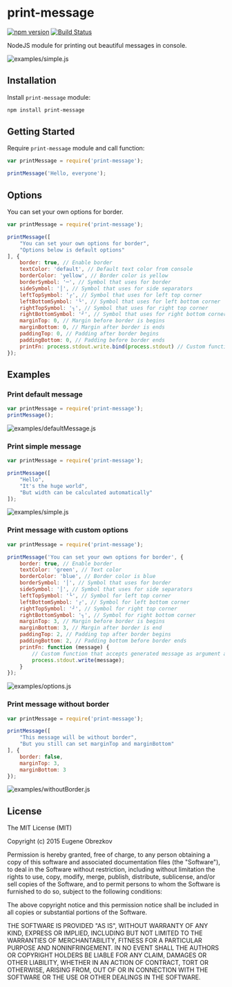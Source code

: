 # print-message

[![npm version](https://badge.fury.io/js/print-message.svg)](http://badge.fury.io/js/print-message) [![Build Status](https://travis-ci.org/ghaiklor/node-print-message.svg?branch=master)](https://travis-ci.org/ghaiklor/node-print-message)

NodeJS module for printing out beautiful messages in console.

![examples/simple.js](https://cloud.githubusercontent.com/assets/3625244/6447416/d9d646d8-c11a-11e4-8ffe-7aca05fe9ce5.png)

## Installation

Install `print-message` module:

```bash
npm install print-message
```

## Getting Started

Require `print-message` module and call function:

```javascript
var printMessage = require('print-message');

printMessage('Hello, everyone');
```

## Options

You can set your own options for border.

```javascript
var printMessage = require('print-message');

printMessage([
    "You can set your own options for border",
    "Options below is default options"
], {
    border: true, // Enable border
    textColor: 'default', // Default text color from console
    borderColor: 'yellow', // Border color is yellow
    borderSymbol: '─', // Symbol that uses for border
    sideSymbol: '│', // Symbol that uses for side separators
    leftTopSymbol: '┌', // Symbol that uses for left top corner
    leftBottomSymbol: '└', // Symbol that uses for left bottom corner
    rightTopSymbol: '┐', // Symbol that uses for right top corner
    rightBottomSymbol: '┘', // Symbol that uses for right bottom corner
    marginTop: 0, // Margin before border is begins
    marginBottom: 0, // Margin after border is ends
    paddingTop: 0, // Padding after border begins
    paddingBottom: 0, // Padding before border ends
    printFn: process.stdout.write.bind(process.stdout) // Custom function for print generated message
});
```

## Examples

### Print default message

```javascript
var printMessage = require('print-message');
printMessage();
```

![examples/defaultMessage.js](https://cloud.githubusercontent.com/assets/3625244/6447402/b1a493ae-c11a-11e4-8e33-f04cf0a2cffc.png)

### Print simple message

```javascript
var printMessage = require('print-message');

printMessage([
    "Hello",
    "It's the huge world",
    "But width can be calculated automatically"
]);
```

![examples/simple.js](https://cloud.githubusercontent.com/assets/3625244/6447416/d9d646d8-c11a-11e4-8ffe-7aca05fe9ce5.png)

### Print message with custom options

```javascript
var printMessage = require('print-message');

printMessage('You can set your own options for border', {
    border: true, // Enable border
    textColor: 'green', // Text color
    borderColor: 'blue', // Border color is blue
    borderSymbol: '│', // Symbol that uses for border
    sideSymbol: '│', // Symbol that uses for side separators
    leftTopSymbol: '└', // Symbol for left top corner
    leftBottomSymbol: '┌', // Symbol for left bottom corner
    rightTopSymbol: '┘', // Symbol for right top corner
    rightBottomSymbol: '┐', // Symbol for right bottom corner
    marginTop: 3, // Margin before border is begins
    marginBottom: 3, // Margin after border is end
    paddingTop: 2, // Padding top after border begins
    paddingBottom: 2, // Padding bottom before border ends
    printFn: function (message) {
        // Custom function that accepts generated message as argument and print it
        process.stdout.write(message);
    }
});
```

![examples/options.js](https://cloud.githubusercontent.com/assets/3625244/6447409/c4d2acae-c11a-11e4-93b7-7465793ba4d4.png)

### Print message without border

```javascript
var printMessage = require('print-message');

printMessage([
    "This message will be without border",
    "But you still can set marginTop and marginBottom"
], {
    border: false,
    marginTop: 3,
    marginBottom: 3
});
```

![examples/withoutBorder.js](https://cloud.githubusercontent.com/assets/3625244/6447427/e818bf3c-c11a-11e4-97f5-5bb33a67349f.png)

## License

The MIT License (MIT)

Copyright (c) 2015 Eugene Obrezkov

Permission is hereby granted, free of charge, to any person obtaining a copy
of this software and associated documentation files (the "Software"), to deal
in the Software without restriction, including without limitation the rights
to use, copy, modify, merge, publish, distribute, sublicense, and/or sell
copies of the Software, and to permit persons to whom the Software is
furnished to do so, subject to the following conditions:

The above copyright notice and this permission notice shall be included in all
copies or substantial portions of the Software.

THE SOFTWARE IS PROVIDED "AS IS", WITHOUT WARRANTY OF ANY KIND, EXPRESS OR
IMPLIED, INCLUDING BUT NOT LIMITED TO THE WARRANTIES OF MERCHANTABILITY,
FITNESS FOR A PARTICULAR PURPOSE AND NONINFRINGEMENT. IN NO EVENT SHALL THE
AUTHORS OR COPYRIGHT HOLDERS BE LIABLE FOR ANY CLAIM, DAMAGES OR OTHER
LIABILITY, WHETHER IN AN ACTION OF CONTRACT, TORT OR OTHERWISE, ARISING FROM,
OUT OF OR IN CONNECTION WITH THE SOFTWARE OR THE USE OR OTHER DEALINGS IN THE
SOFTWARE.
